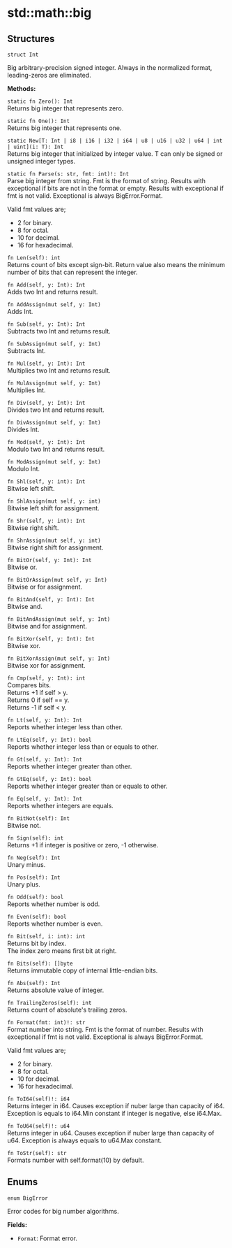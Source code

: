 # std::math::big

## Structures

```jule
struct Int
```
Big arbitrary-precision signed integer.
Always in the normalized format, leading-zeros are eliminated.

**Methods:**

`static fn Zero(): Int`\
Returns big integer that represents zero.

`static fn One(): Int`\
Returns big integer that represents one.

`static New[T: Int | i8 | i16 | i32 | i64 | u8 | u16 | u32 | u64 | int | uint](i: T): Int`\
Returns big integer that initialized by integer value.
T can only be signed or unsigned integer types.

`static fn Parse(s: str, fmt: int)!: Int`\
Parse big integer from string. Fmt is the format of string. Results with exceptional if bits are not in the format or empty. Results with exceptional if fmt is not valid. Exceptional is always BigError.Format.

Valid fmt values are;
- 2 for binary.
- 8 for octal.
- 10 for decimal.
- 16 for hexadecimal.

`fn Len(self): int`\
Returns count of bits except sign-bit.
Return value also means the minimum number of bits that can represent the integer.

`fn Add(self, y: Int): Int`\
Adds two Int and returns result.

`fn AddAssign(mut self, y: Int)`\
Adds Int.

`fn Sub(self, y: Int): Int`\
Subtracts two Int and returns result.

`fn SubAssign(mut self, y: Int)`\
Subtracts Int.

`fn Mul(self, y: Int): Int`\
Multiplies two Int and returns result.

`fn MulAssign(mut self, y: Int)`\
Multiplies Int.

`fn Div(self, y: Int): Int`\
Divides two Int and returns result.

`fn DivAssign(mut self, y: Int)`\
Divides Int.

`fn Mod(self, y: Int): Int`\
Modulo two Int and returns result.

`fn ModAssign(mut self, y: Int)`\
Modulo Int.

`fn Shl(self, y: int): Int`\
Bitwise left shift.

`fn ShlAssign(mut self, y: int)`\
Bitwise left shift for assignment.

`fn Shr(self, y: int): Int`\
Bitwise right shift.

`fn ShrAssign(mut self, y: int)`\
Bitwise right shift for assignment.

`fn BitOr(self, y: Int): Int`\
Bitwise or.

`fn BitOrAssign(mut self, y: Int)`\
Bitwise or for assignment.

`fn BitAnd(self, y: Int): Int`\
Bitwise and.

`fn BitAndAssign(mut self, y: Int)`\
Bitwise and for assignment.

`fn BitXor(self, y: Int): Int`\
Bitwise xor.

`fn BitXorAssign(mut self, y: Int)`\
Bitwise xor for assignment.

`fn Cmp(self, y: Int): int`\
Compares bits. \
Returns +1 if self > y. \
Returns 0 if self == y. \
Returns -1 if self < y.

`fn Lt(self, y: Int): Int`\
Reports whether integer less than other.

`fn LtEq(self, y: Int): bool`\
Reports whether integer less than or equals to other.

`fn Gt(self, y: Int): Int`\
Reports whether integer greater than other.

`fn GtEq(self, y: Int): bool`\
Reports whether integer greater than or equals to other.

`fn Eq(self, y: Int): Int`\
Reports whether integers are equals.

`fn BitNot(self): Int`\
Bitwise not.

`fn Sign(self): int`\
Returns +1 if integer is positive or zero, -1 otherwise.

`fn Neg(self): Int`\
Unary minus.

`fn Pos(self): Int`\
Unary plus.

`fn Odd(self): bool`\
Reports whether number is odd.

`fn Even(self): bool`\
Reports whether number is even.

`fn Bit(self, i: int): int`\
Returns bit by index.\
The index zero means first bit at right.

`fn Bits(self): []byte`\
Returns immutable copy of internal little-endian bits.

`fn Abs(self): Int`\
Returns absolute value of integer.

`fn TrailingZeros(self): int`\
Returns count of absolute's trailing zeros.

`fn Format(fmt: int)!: str`\
Format number into string. Fmt is the format of number. Results with exceptional if fmt is not valid. Exceptional is always BigError.Format.

Valid fmt values are;
- 2 for binary.
- 8 for octal.
- 10 for decimal.
- 16 for hexadecimal.

`fn ToI64(self)!: i64`\
Returns integer in i64.
Causes exception if nuber large than capacity of i64.
Exception is equals to i64.Min constant if integer is negative, else i64.Max.

`fn ToU64(self)!: u64`\
Returns integer in u64.
Causes exception if nuber large than capacity of u64.
Exception is always equals to u64.Max constant.

`fn ToStr(self): str`\
Formats number with self.format(10) by default.

## Enums

```jule
enum BigError
```
Error codes for big number algorithms.

**Fields:**
- `Format`: Format error.